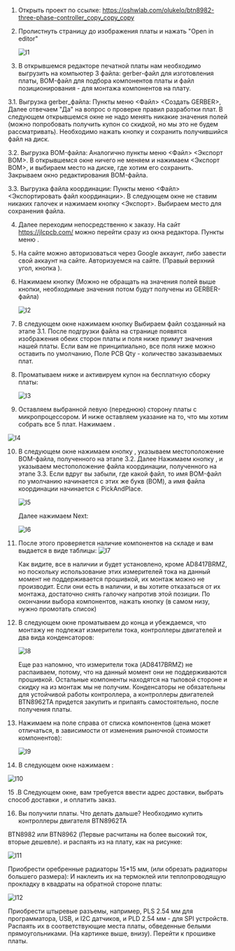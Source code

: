 1. Открыть проект по ссылке: https://oshwlab.com/olukelo/btn8982-three-phase-controller_copy_copy_copy

2. Пролистнуть  страницу до изображения платы и нажать "Open in editor"

   ![I1](../images/I1.jpg)

3.  В открывшемся редакторе печатной платы нам необходимо выгрузить на компьютер 3 файла: gerber-файл для изготовления платы, BOM-файл для подбора компонентов платы  и файл позиционирования - для монтажа компонентов на плату.

   3.1. Выгрузка gerber_файла: Пункты меню <Файл> <Создать GERBER>, Далее отвечаем "Да" на вопрос о проверке правил разработки плат.  В следующем открывшемся окне не надо менять никакие значения полей (можно попробовать получить купон со скидкой, но мы это не будем рассматривать). Необходимо нажать кнопку <Generate GERBER> и сохранить получившийся файл на диск.

   3.2. Выгрузка BOM-файла: Аналогично пункты меню <Файл> <Экспорт BOM>. В открывшемся окне ничего не меняем и нажимаем <Экспорт BOM>, и выбираем место на диске, где хотим его сохранить. Закрываем окно редактирования BOM-файла.

   3.3. Выгрузка файла координации: Пункты меню <Файл> <Экспортировать файл координации>.  В следующем окне не ставим никаких галочек и нажимаем кнопку <Экспорт>. Выбираем место для сохранения файла.



4. Далее переходим непосредственно к заказу. На сайт https://jlcpcb.com/ можно перейти сразу из окна редактора. Пункты меню <Fabrication> <PCB Order>.

2. На сайте можно авторизоваться через Google аккаунт, либо завести свой аккаунт на сайте. Авторизуемся на сайте. (Правый верхний угол, кнопка <Sign in> ).

3. Нажимаем кнопку <Quote now>  (Можно не обращать на значения полей выше кнопки, необходимые значения потом будут получены из GERBER-файла)

   ![I2](../images/I2.jpg)

4. В следующем окне нажимаем кнопку <Add gerber fitle> Выбираем файл созданный на этапе 3.1. После подгрузки файла на странице появятся изображения обеих сторон платы и поля ниже примут значения нашей платы. Если вам не принципиально, все поля ниже можно оставить по умолчанию, Поле PCB Qty - количество заказываемых плат.

5. Проматываем ниже и активируем купон на бесплатную сборку платы:

   ![I3](../images/I3.jpg)

   

6. Оставляем выбранной левую (переднюю) сторону платы с микропроцессором. И ниже оставляем указание на то, что мы хотим собрать все 5 плат. Нажимаем <Confirm>.

![I4](../images/I4.jpg)



10. В следующем окне нажимаем кнопку <Add BOM File>, указываем местоположение BOM-файла, полученного на этапе 3.2. Далее Нажимаем кнопку <Add CPL file>, и указываем местоположение файла координации, полученного на этапе 3.3. Если вдруг вы забыли, где какой файл, то имя BOM-файл по умолчанию начинается с этих же букв (BOM), а имя файла координации начинается с PickAndPlace.

    ![I5](../images/I5.jpg)

    Далее нажимаем Next:

    ![I6](../images/I6.jpg)

11. После этого проверяется наличие компонентов на складе и вам выдается в виде таблицы: ![I7](../images/I7.jpg)

    Как видите, все в наличии и будет установлено, кроме AD8417BRMZ, но поскольку использование этих измерителей тока на данный момент не поддерживается прошивкой, их монтаж можно не производит. Если они есть в наличии, и вы хотите отказаться от их монтажа, достаточно снять галочку напротив этой позиции. По окончании выбора компонентов, нажать кнопку <NEXT> (в самом низу, нужно промотать список)

12. В следующем окне проматываем до конца и убеждаемся, что монтажу не подлежат измерители тока, контроллеры двигателей и два вида конденсаторов:

    ![I8](../images/I8.jpg)

    Еще раз напомню, что измерители тока (AD8417BRMZ) не распаиваем, потому, что на данный момент они не поддерживаются прошивкой. Остальные компоненты находятся на тыловой стороне и скидку на из монтаж мы не получим. Конденсаторы не обязательны для устойчивой работы контроллера, а контроллеры двигателей BTN8962TA придется закупить и припаять самостоятельно, после получения платы.

13. Нажимаем <Save to Cart> на поле справа от списка компонентов (цена может отличаться, в зависимости от изменения рыночной стоимости компонентов):

    ![I9](../images/I9.jpg)

14. В следующем окне нажимаем <Secure Checkout>:

![I10](../images/I10.jpg)

15 .В Следующем окне, вам требуется ввести адрес доставки, выбрать способ доставки , и оплатить заказ. 

16. Вы получили платы. Что делать дальше? Необходимо купить контроллеры двигателя BTN8962TA 

BTN8982 или BTN8962 (Первые расчитаны на более высокий ток, вторые дешевле). и распаять из на плату, как на рисунке:

![I11](../images/I11.jpg)

Приобрести оребренные радиаторы 15*15 мм, (или обрезать радиаторы большего размера): И наклеить их на термоклей или теплопроводящую прокладку в квадраты на обратной стороне платы:

![I12](../images/I12.jpg)

Приобрести штыревые разъемы, например, PLS 2.54 мм для программатора, USB, и I2C датчиков, и PLD 2.54 мм -  для SPI устройств. Распаять их в соответствующие места платы, обведенные белыми прямоугольниками.  (На картинке выше, внизу). Перейти к прошивке платы.
